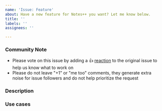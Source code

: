 ```yaml
---
name: 'Issue: Feature'
about: Have a new feature for Notes++ you want? Let me know below.
title: ''
labels: ''
assignees: ''

---
```


<!--- Please keep this note for the community --->

### Community Note

- Please vote on this issue by adding a 👍 [reaction](https://blog.github.com/2016-03-10-add-reactions-to-pull-requests-issues-and-comments/) to the original issue to help us know what to work on
- Please do not leave "+1" or "me too" comments, they generate extra noise for issue followers and do not help prioritize the request

<!--- Thank you for keeping this note for the community --->

### Description

<!--- Please leave a helpful description of the feature here --->

### Use cases

<!--- How would this feature be used if it is implemented --->
